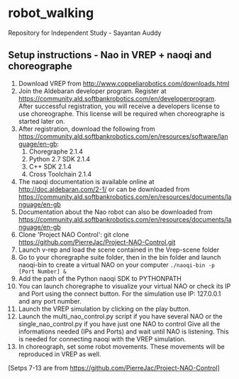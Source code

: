 # robot_walking
Repository for Independent Study - Sayantan Auddy

## Setup instructions - Nao in VREP + naoqi and choreographe

1.  Download VREP from http://www.coppeliarobotics.com/downloads.html
2.  Join the Aldebaran developer program. Register at https://community.ald.softbankrobotics.com/en/developerprogram. After successful registration, you will receive a developers license to use choreographe. This license will be required when choreographe is started later on.
3.  After registration, download the following from https://community.ald.softbankrobotics.com/en/resources/software/language/en-gb:
    1. Choregraphe 2.1.4
    2. Python 2.7 SDK 2.1.4 
    3. C++ SDK 2.1.4
    4. Cross Toolchain 2.1.4
4.  The naoqi documentation is available online at http://doc.aldebaran.com/2-1/ or can be downloaded from https://community.ald.softbankrobotics.com/en/resources/documents/language/en-gb
5.  Documentation about the Nao robot can also be downloaded from https://community.ald.softbankrobotics.com/en/resources/documents/language/en-gb
6.  Clone 'Project NAO Control': git clone https://github.com/PierreJac/Project-NAO-Control.git
7.  Launch v-rep and load the scene contained in the Vrep-scene folder
8.  Go to your choregraphe suite folder, then in the bin folder and launch naoqi-bin to create a virtual NAO on your computer
   `./naoqi-bin -p [Port Number] &`
9.  Add the path of the Python naoqi SDK to PYTHONPATH
10. You can launch choregraphe to visualize your virtual NAO or check its IP and Port using the connect button. For the simulation use IP: 127.0.0.1 and any port number.
11. Launch the VREP simulation by clicking on the play button.
12. Launch the multi_nao_control.py script if you have several NAO or the single_nao_control.py if you have just one NAO to control
Give all the informations needed (IPs and Ports) and wait until NAO is listening. This is needed for connecting naoqi with the VREP simulation.
13. In choreograph, set some robot movements. These movements will be reproduced in VREP as well.

[Setps 7-13 are from https://github.com/PierreJac/Project-NAO-Control]


